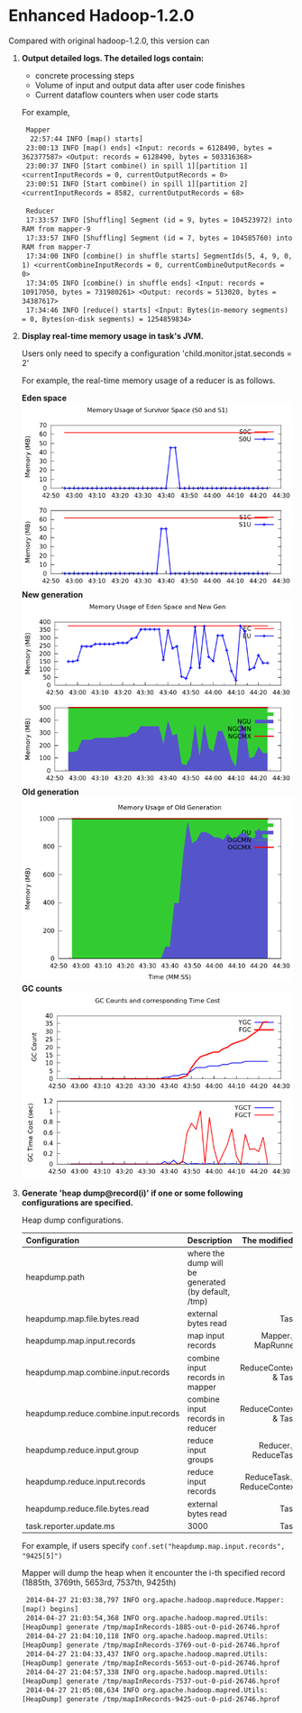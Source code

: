 # Enhanced Hadoop-1.2.0

Compared with original hadoop-1.2.0, this version can

1. **Output detailed logs. The detailed logs  contain:** 

	- concrete processing steps
	- Volume of input and output data after user code finishes
	- Current dataflow counters when user code starts
	
	For example,
		
		Mapper 
		￼22:57:44 INFO [map() starts]
		23:00:13 INFO [map() ends] <Input: records = 6128490, bytes = 362377587> <Output: records = 6128490, bytes = 503316368> 
		23:00:37 INFO [Start combine() in spill 1][partition 1] <currentInputRecords = 0, currentOutputRecords = 0>
		23:00:51 INFO [Start combine() in spill 1][partition 2] <currentInputRecords = 8582, currentOutputRecords = 68>
		
		Reducer 
		17:33:57 INFO [Shuffling] Segment (id = 9, bytes = 104523972) into RAM from mapper-9
		17:33:57 INFO [Shuffling] Segment (id = 7, bytes = 104585760) into RAM from mapper-7
		17:34:00 INFO [combine() in shuffle starts] SegmentIds(5, 4, 9, 0, 1) <currentCombineInputRecords = 0, currentCombineOutputRecords = 0> 
		17:34:05 INFO [combine() in shuffle ends] <Input: records = 10917050, bytes = 731980261> <Output: records = 513020, bytes = 34387617> 
		17:34:46 INFO [reduce() starts] <Input: Bytes(in-memory segments) = 0, Bytes(on-disk segments) = 1254859834>

2. **Display real-time memory usage in task's JVM.**

	Users only need to specify a configuration 'child.monitor.jstat.seconds = 2'
	
	For example, the real-time memory usage of a reducer is as follows.
	

	**Eden space**
![EdenSpace](https://raw.githubusercontent.com/JerryLead/OOMCases/master/Count-distinct-reducer/first-oom-job/logs/taskPerfGraph.png)
	**New generation**
![NewGen](https://raw.githubusercontent.com/JerryLead/OOMCases/master/Count-distinct-reducer/first-oom-job/logs/taskPerfGraph%20-1.png)
	**Old generation**
![OldGen](https://raw.githubusercontent.com/JerryLead/OOMCases/master/Count-distinct-reducer/first-oom-job/logs/taskPerfGraph%20-2.png)
	**GC counts**
![GC counts](https://raw.githubusercontent.com/JerryLead/OOMCases/master/Count-distinct-reducer/first-oom-job/logs/taskPerfGraph%20-3.png)
3. **Generate 'heap dump@record(i)' if one or some following configurations are specified.**

	Heap dump configurations.

	| Configuration | Description| The modified code |
	|:--------------------|:-----------------|------------------:|
	| heapdump.path | where the dump will be generated (by default,  /tmp) | |
	| heapdump.map.file.bytes.read | external bytes read | Task.java |
	| heapdump.map.input.records | map input records | Mapper.java & MapRunner.java |
	| heapdump.map.combine.input.records | combine input records in mapper | ReduceContext.java & Task.java | 
	| heapdump.reduce.combine.input.records | combine input records in reducer | ReduceContext.java  & Task.java |
	| heapdump.reduce.input.group |reduce input groups | Reducer.java & ReduceTask.java |
	| heapdump.reduce.input.records | reduce input records| ReduceTask.java & ReduceContext.java | 
	| heapdump.reduce.file.bytes.read |external bytes read | Task.java | 
	| task.reporter.update.ms | 3000 | Task.java |

	For example, if users specify
	`conf.set("heapdump.map.input.records", "9425[5]")`

	Mapper will dump the heap when it encounter the i-th specified record (1885th, 3769th, 5653rd, 7537th, 9425th)

		2014-04-27 21:03:38,797 INFO org.apache.hadoop.mapreduce.Mapper: [map() begins]
		2014-04-27 21:03:54,368 INFO org.apache.hadoop.mapred.Utils: [HeapDump] generate /tmp/mapInRecords-1885-out-0-pid-26746.hprof
		2014-04-27 21:04:10,118 INFO org.apache.hadoop.mapred.Utils: [HeapDump] generate /tmp/mapInRecords-3769-out-0-pid-26746.hprof
		2014-04-27 21:04:33,437 INFO org.apache.hadoop.mapred.Utils: [HeapDump] generate /tmp/mapInRecords-5653-out-0-pid-26746.hprof
		2014-04-27 21:04:57,338 INFO org.apache.hadoop.mapred.Utils: [HeapDump] generate /tmp/mapInRecords-7537-out-0-pid-26746.hprof
		2014-04-27 21:05:08,634 INFO org.apache.hadoop.mapred.Utils: [HeapDump] generate /tmp/mapInRecords-9425-out-0-pid-26746.hprof

